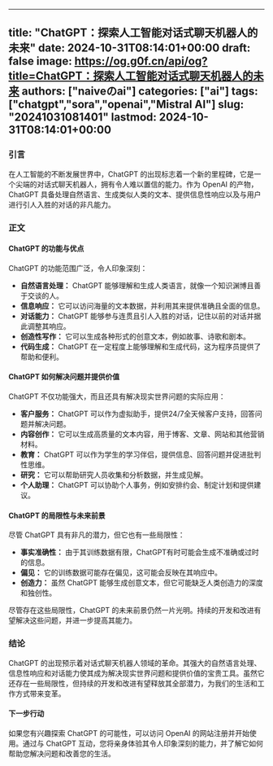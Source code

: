 
---
title: "ChatGPT：探索人工智能对话式聊天机器人的未来"
date: 2024-10-31T08:14:01+00:00
draft: false
image: https://og.g0f.cn/api/og?title=ChatGPT：探索人工智能对话式聊天机器人的未来
authors: ["naiveのai"]
categories: ["ai"]
tags: ["chatgpt","sora","openai","Mistral AI"]
slug: "20241031081401"
lastmod: 2024-10-31T08:14:01+00:00
---
### 引言

在人工智能的不断发展世界中，ChatGPT 的出现标志着一个新的里程碑，它是一个尖端的对话式聊天机器人，拥有令人难以置信的能力。作为 OpenAI 的产物，ChatGPT 具备处理自然语言、生成类似人类的文本、提供信息性响应以及与用户进行引人入胜的对话的非凡能力。

### 正文

#### ChatGPT 的功能与优点

ChatGPT 的功能范围广泛，令人印象深刻：

- **自然语言处理：** ChatGPT 能够理解和生成人类语言，就像一个知识渊博且善于交谈的人。
- **信息响应：** 它可以访问海量的文本数据，并利用其来提供准确且全面的信息。
- **对话能力：** ChatGPT 能够参与连贯且引人入胜的对话，记住以前的对话并据此调整其响应。
- **创造性写作：** 它可以生成各种形式的创意文本，例如故事、诗歌和剧本。
- **代码生成：** ChatGPT 在一定程度上能够理解和生成代码，这为程序员提供了帮助和便利。

#### ChatGPT 如何解决问题并提供价值

ChatGPT 不仅功能强大，而且还具有解决现实世界问题的实际应用：

- **客户服务：** ChatGPT 可以作为虚拟助手，提供24/7全天候客户支持，回答问题并解决问题。
- **内容创作：** 它可以生成高质量的文本内容，用于博客、文章、网站和其他营销材料。
- **教育：** ChatGPT 可以作为学生的学习伴侣，提供信息、回答问题并促进批判性思维。
- **研究：** 它可以帮助研究人员收集和分析数据，并生成见解。
- **个人助理：** ChatGPT 可以协助个人事务，例如安排约会、制定计划和提供建议。

#### ChatGPT 的局限性与未来前景

尽管 ChatGPT 具有非凡的潜力，但它也有一些局限性：

- **事实准确性：** 由于其训练数据有限，ChatGPT有时可能会生成不准确或过时的信息。
- **偏见：** 它的训练数据可能存在偏见，这可能会反映在其响应中。
- **创造力：** 虽然 ChatGPT 能够生成创意文本，但它可能缺乏人类创造力的深度和独创性。

尽管存在这些局限性，ChatGPT 的未来前景仍然一片光明。持续的开发和改进有望解决这些问题，并进一步提高其能力。

### 结论

ChatGPT 的出现预示着对话式聊天机器人领域的革命。其强大的自然语言处理、信息性响应和对话能力使其成为解决现实世界问题和提供价值的宝贵工具。虽然它还存在一些局限性，但持续的开发和改进有望释放其全部潜力，为我们的生活和工作方式带来变革。

#### 下一步行动

如果您有兴趣探索 ChatGPT 的可能性，可以访问 OpenAI 的网站注册并开始使用。通过与 ChatGPT 互动，您将亲身体验其令人印象深刻的能力，并了解它如何帮助您解决问题和改善您的生活。
